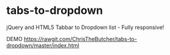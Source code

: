 tabs-to-dropdown
================

jQuery and HTML5 Tabbar to Dropdown list - Fully responsive!

DEMO
https://rawgit.com/ChrisTheButcher/tabs-to-dropdown/master/index.html
